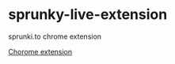 # sprunky-live-extension
sprunki.to chrome extension

[Chorome extension](https://chromewebstore.google.com/detail/sprunki-games/dbbebmkeajioampodoebeklakhlgjhfh?hl=zh-cn)
